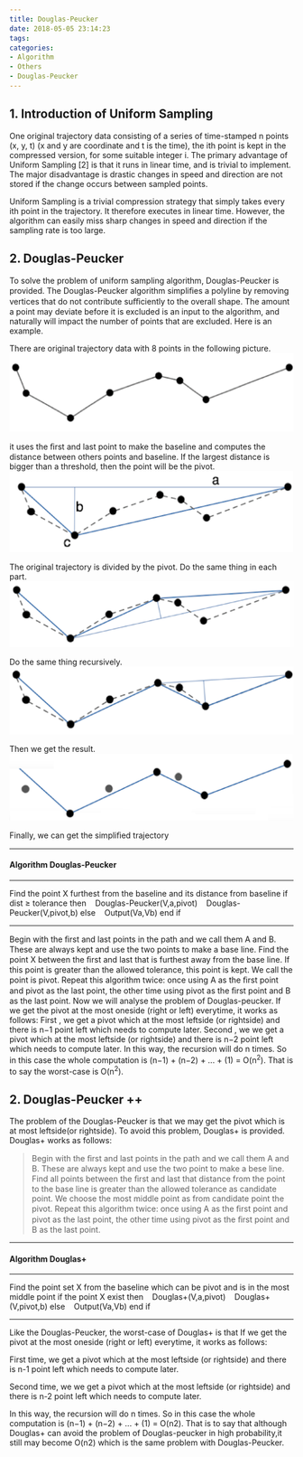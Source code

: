 ```yaml
---
title: Douglas-Peucker
date: 2018-05-05 23:14:23
tags:
categories:
- Algorithm
- Others
- Douglas-Peucker
---
```

## 1. Introduction of Uniform Sampling
One original trajectory data consisting of a series of time-stamped n points (x, y, t) (x and y are coordinate and t is the time), the ith point is kept in the compressed version, for some suitable integer i. The primary advantage of Uniform Sampling [2] is that it runs in linear time, and is trivial to implement. The major disadvantage is drastic changes in speed and direction are not stored if the change occurs between sampled points. 

Uniform Sampling is a trivial compression strategy that simply takes every ith point in the trajectory. It therefore executes in linear time. However, the algorithm can easily miss sharp changes in speed and direction if the sampling rate is too large.


## 2. Douglas-Peucker

To solve the problem of uniform sampling algorithm, Douglas-Peucker is provided. The Douglas-Peucker algorithm simpliﬁes a polyline by removing vertices that do not contribute suﬃciently to the overall shape. The amount a point may deviate before it is excluded is an input to the algorithm, and naturally will impact the number of points that are excluded. Here is an example.

There are original trajectory data with 8 points in the following picture.
![](Algorithm-Others-Douglas-Peucker/1.png)

it uses the ﬁrst and last point to make the baseline and computes the distance between others points and baseline. If the largest distance is bigger than a threshold, then the point will be the pivot.
![](Algorithm-Others-Douglas-Peucker/2.png)

The original trajectory is divided by the pivot. Do the same thing in each part.
![](Algorithm-Others-Douglas-Peucker/3.png)

Do the same thing recursively. 
![](Algorithm-Others-Douglas-Peucker/4.png)

Then we get the result.
![](Algorithm-Others-Douglas-Peucker/5.png)

Finally, we can get the simpliﬁed trajectory

***
#### Algorithm Douglas-Peucker
***
Find the point X furthest from the baseline and its distance from baseline 
if dist ≥ tolerance then 
&nbsp;&nbsp; Douglas-Peucker(V,a,pivot) 
&nbsp;&nbsp; Douglas-Peucker(V,pivot,b)
else 
&nbsp;&nbsp; Output(Va,Vb) end if
***

Begin with the ﬁrst and last points in the path and we call them A and B. These are always kept and use the two points to make a base line. Find the point X between the ﬁrst and last that is furthest away from the base line. If this point is greater than the allowed tolerance, this point is kept. We call the point is pivot. Repeat this algorithm twice: once using A as the ﬁrst point and pivot as the last point, the other time using pivot as the ﬁrst point and B as the last point. Now we will analyse the problem of Douglas-peucker. If we get the pivot at the most oneside (right or left) everytime, it works as follows: First , we get a pivot which at the most leftside (or rightside) and there is n−1 point left which needs to compute later. Second , we we get a pivot which at the most leftside (or rightside) and there is n−2 point left which needs to compute later. In this way, the recursion will do n times. So in this case the whole computation is (n−1) + (n−2) + ... + (1) = O(n<sup>2</sup>). That is to say the worst-case is O(n<sup>2</sup>).

## 2. Douglas-Peucker ++
The problem of the Douglas-Peucker is that we may get the pivot which is at most leftside(or rightside). To avoid this problem, Douglas+ is provided. Douglas+ works as follows: 
> Begin with the ﬁrst and last points in the path and we call them A and B. These are always kept and use the two point to make a bese line. Find all points between the ﬁrst and last that distance from the point to the base line is greater than the allowed tolerance as candidate point. We choose the most middle point as from candidate point the pivot. Repeat this algorithm twice: once using A as the ﬁrst point and pivot as the last point, the other time using pivot as the ﬁrst point and B as the last point.

***
#### Algorithm Douglas+
***
Find the point set X from the baseline which can be pivot and is in the most middle point 
if the point X exist then 
&nbsp;&nbsp; Douglas+(V,a,pivot) 
&nbsp;&nbsp; Douglas+(V,pivot,b)
else
&nbsp;&nbsp; Output(Va,Vb)
end if
***

Like the Douglas-Peucker, the worst-case of Douglas+ is that If we get the pivot at the most oneside (right or left) everytime, it works as follows: 

First time, we get a pivot which at the most leftside (or rightside) and there is n-1 point left which needs to compute later.

Second time, we we get a pivot which at the most leftside (or rightside) and there is n-2 point left which needs to compute later. 

In this way, the recursion will do n times. So in this case the whole computation is (n−1) + (n−2) + ... + (1) = O(n2). That is to say that although Douglas+ can avoid the problem of Douglas-peucker in high probability,it still may become O(n2) which is the same problem with Douglas-Peucker.

